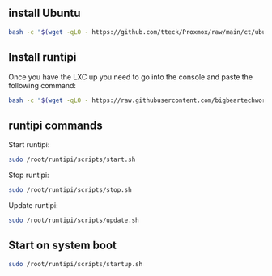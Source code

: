 ## install Ubuntu

```bash
bash -c "$(wget -qLO - https://github.com/tteck/Proxmox/raw/main/ct/ubuntu.sh)"
```

## Install runtipi

Once you have the LXC up you need to go into the console and paste the following command:

```bash
bash -c "$(wget -qLO - https://raw.githubusercontent.com/bigbeartechworld/big-bear-scripts/master/runtipi/install.sh)"
```

## runtipi commands

Start runtipi:

```bash
sudo /root/runtipi/scripts/start.sh
```

Stop runtipi:

```bash
sudo /root/runtipi/scripts/stop.sh
```

Update runtipi:

```bash
sudo /root/runtipi/scripts/update.sh
```

## Start on system boot

```bash
sudo /root/runtipi/scripts/startup.sh
```
